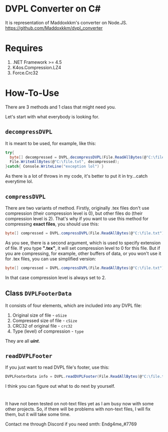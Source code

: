 # DVPL Converter on C#
It is representation of Maddoxkkm's converter on Node.JS.
https://github.com/Maddoxkkm/dvpl_converter

# Requires
1. .NET Framework >= 4.5
2. K4os.Compression.LZ4
3. Force.Crc32

# How-To-Use
There are 3 methods and 1 class that might need you.

Let's start with what everybody is looking for.

## `decompressDVPL`
It is meant to be used, for example, like this:
```cs
try{
  byte[] decompressed = DVPL.decompressDVPL(File.ReadAllBytes(@"C:\file.txt.dvpl"));
  File.WriteAllBytes(@"C:\file.txt", decompressed);
}catch{ Console.WriteLine("exception lol") }
```
As there is a lot of throws in my code, it's better to put it in try...catch everytime lol.

## `compressDVPL`
There are two variants of method.
Firstly, originally .tex files don't use compression (their compression level is 0), but other files do (their compression level is 2).
That's why if you want to use this method for compressing **exact files**, you should use this:
```cs
byte[] compressed = DVPL.compressDVPL(File.ReadAllBytes(@"C:\file.txt"), ".txt");
```
As you see, there is a second argument, which is used to specify extension of file. If you type **".tex"**, it will set compression level to 0 for this file.
But if you are compressing, for example, other buffers of data, or you won't use it for .tex files, you can use simplified version:
```cs
byte[] compressed = DVPL.compressDVPL(File.ReadAllBytes(@"C:\file.txt"));
```
In that case compression level is always set to 2.

## Class `DVPLFooterData` 
It consists of four elements, which are included into any DVPL file:
1. Original size of file - `oSize`
2. Compressed size of file - `cSize`
3. CRC32 of original file - `crc32`
4. Type (level) of compression - `type`

They are all ***uint***.

## `readDVPLFooter`
If you just want to read DVPL file's footer, use this:
```cs
DVPLFooterData info = DVPL.readDVPLFooter(File.ReadAllBytes(@"C:\file.txt.dvpl"))
```
I think you can figure out what to do next by yourself.
#
It have not been tested on not-text files yet as I am busy now with some other projects. So, if there will be problems with non-text files, I will fix them, but it will take some time.

Contact me through Discord if you need smth: Endg4me_#7769
